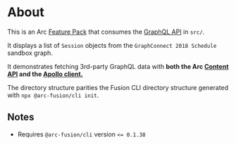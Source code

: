 # About
This is an Arc [Feature Pack](https://dmn.arcpublishing.com/alc/arc-products/pagebuilder/fusion/documentation/recipes/creating-feature-pack.md) that consumes the [GraphQL API](https://github.com/nigelgilbert/graphql-neo4j-sandbox-api/blob/master/src/index.ts) in `src/`.  

It displays a list of `Session` objects from the `GraphConnect 2018 Schedule` sandbox graph.

It demonstrates fetching 3rd-party GraphQL data with **both the Arc [Content API](https://dmn.arcpublishing.com/alc/arc-products/pagebuilder/fusion/documentation/recipes/using-graphql-schema.md) and the [Apollo client.](https://github.com/apollographql/apollo-client)**

The directory structure parities the Fusion CLI directory structure generated with `npx @arc-fusion/cli init`.

## Notes
- Requires `@arc-fusion/cli` version `<= 0.1.38`
